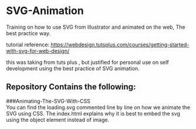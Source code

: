 # SVG-Animation
Training on how to use SVG from Illustrator and animated on the web, The best practice way.

tutorial reference:
https://webdesign.tutsplus.com/courses/getting-started-with-svg-for-web-design/

this was taking from tuts plus , but justified for personal use on self development using the best practice of SVG animation.


## Repository Contains the following:

###Animating-The-SVG-With-CSS   
You can find the loading.svg commented line by line on how we animate the SVG using CSS.
The index.html explains why it is best to embed the svg using the object element instead of image.

